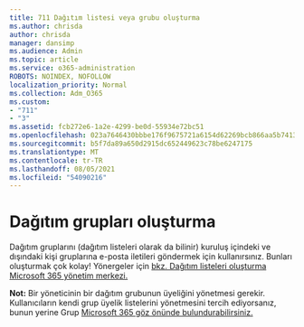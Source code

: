 ```yaml
---
title: 711 Dağıtım listesi veya grubu oluşturma
ms.author: chrisda
author: chrisda
manager: dansimp
ms.audience: Admin
ms.topic: article
ms.service: o365-administration
ROBOTS: NOINDEX, NOFOLLOW
localization_priority: Normal
ms.collection: Adm_O365
ms.custom:
- "711"
- "3"
ms.assetid: fcb272e6-1a2e-4299-be0d-55934e72bc51
ms.openlocfilehash: 023a7646430bbbe176f9675721a6154d62269bcb866aa5b7413f7e6973947ae1
ms.sourcegitcommit: b5f7da89a650d2915dc652449623c78be6247175
ms.translationtype: MT
ms.contentlocale: tr-TR
ms.lasthandoff: 08/05/2021
ms.locfileid: "54090216"
---
```

# <a name="create-distribution-groups"></a>Dağıtım grupları oluşturma

Dağıtım gruplarını (dağıtım listeleri olarak da bilinir) kuruluş içindeki ve dışındaki kişi gruplarına e-posta iletileri göndermek için kullanırsınız. Bunları oluşturmak çok kolay! Yönergeler için [bkz. Dağıtım listeleri oluşturma Microsoft 365 yönetim merkezi.](https://docs.microsoft.com/microsoft-365/admin/setup/create-distribution-lists)

**Not:** Bir yöneticinin bir dağıtım grubunun üyeliğini yönetmesi gerekir. Kullanıcıların kendi grup üyelik listelerini yönetmesini tercih ediyorsanız, bunun yerine Grup [Microsoft 365 göz önünde bulundurabilirsiniz.](https://support.office.com/article/b565caa1-5c40-40ef-9915-60fdb2d97fa2)
